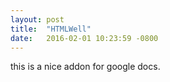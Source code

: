 ```yaml
---
layout: post
title:  "HTMLWell"
date:   2016-02-01 10:23:59 -0800
---
```


this is a nice addon for google docs.
